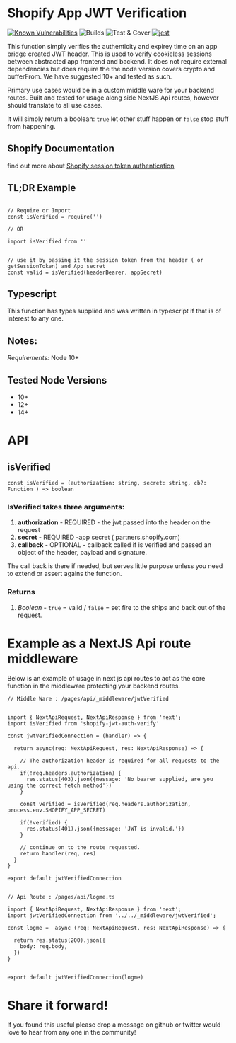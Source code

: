 # Shopify App JWT Verification
[![Known Vulnerabilities](https://snyk.io/test/github/leighs-hammer/shopify-jwt-auth-verify/badge.svg?targetFile=package.json)](https://snyk.io/test/github/leighs-hammer/shopify-jwt-auth-verify?targetFile=package.json)
![Builds](https://github.com/leighs-hammer/shopify-jwt-auth-verify/workflows/Builds/badge.svg)
![Test & Cover](https://github.com/leighs-hammer/shopify-jwt-auth-verify/workflows/Test%20&%20Cover/badge.svg)
[![jest](https://jestjs.io/img/jest-badge.svg)](https://github.com/facebook/jest)


This function simply verifies the authenticity and expirey time on an app bridge created JWT header. This is used to verify cookieless sessions between abstracted app frontend and backend. It does not require external dependencies but does require the the node version covers crypto and bufferFrom. We have suggested 10+ and tested as such.

Primary use cases would be in a custom middle ware for your backend routes. Built and tested for usage along side NextJS Api routes, however should translate to all use cases. 

It will simply return a boolean: `true` let other stuff happen or `false` stop stuff from happening. 

## Shopify Documentation

find out more about [Shopify session token authentication](https://shopify.dev/tools/app-bridge/authentication)

## TL;DR Example

```

// Require or Import
const isVerified = require('')

// OR

import isVerified from ''


// use it by passing it the session token from the header ( or getSessionToken) and App secret
const valid = isVerified(headerBearer, appSecret)
```

## Typescript

This function has types supplied and was written in typescript if that is of interest to any one. 

## Notes: 

*Requirements:* Node 10+

## Tested Node Versions

- 10+
- 12+
- 14+


# API

## isVerified

`const isVerified = (authorization: string, secret: string, cb?: Function ) => boolean`

### IsVerified takes three arguments:

1. **authorization** - REQUIRED - the jwt passed into the header on the request 
2. **secret** - REQUIRED -app secret ( partners.shopify.com)
3. **callback** - OPTIONAL - callback called if is verified and passed an object of the header, payload and signature. 

The call back is there if needed, but serves little purpose unless you need to extend or assert agains the function. 

### Returns

1. *Boolean*  - `true` = valid / `false` = set fire to the ships and back out of the request. 


# Example as a NextJS Api route middleware

Below is an example of usage in next js api routes to act as the core function in the middleware protecting your backend routes.

```
// Middle Ware : /pages/api/_middleware/jwtVerified 


import { NextApiRequest, NextApiResponse } from 'next';
import isVerified from 'shopify-jwt-auth-verify'

const jwtVerifiedConnection = (handler) => { 

  return async(req: NextApiRequest, res: NextApiResponse) => {

    // The authorization header is required for all requests to the api. 
    if(!req.headers.authorization) {
      res.status(403).json({message: 'No bearer supplied, are you using the correct fetch method'})
    }
    
    const verified = isVerified(req.headers.authorization, process.env.SHOPIFY_APP_SECRET)
    
    if(!verified) {
      res.status(401).json({message: 'JWT is invalid.'})
    }
    
    // continue on to the route requested. 
    return handler(req, res)
  }
}

export default jwtVerifiedConnection


// Api Route : /pages/api/logme.ts

import { NextApiRequest, NextApiResponse } from 'next';
import jwtVerifiedConnection from '../../_middleware/jwtVerified';

const logme =  async (req: NextApiRequest, res: NextApiResponse) => {

  return res.status(200).json({
    body: req.body,
  })
}


export default jwtVerifiedConnection(logme)

```


# Share it forward!
If you found this useful please drop a message on github or twitter would love to hear from any one in the community!
